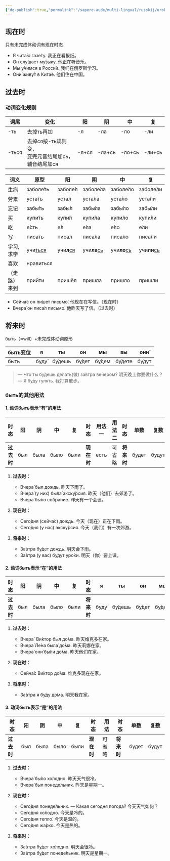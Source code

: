 ```yaml
---
{"dg-publish":true,"permalink":"/sapere-aude/multi-lingual/russkij/urok-09/","dgPassFrontmatter":true}
---
```



## 现在时
只有未完成体动词有现在时态

- Я чита́ю газе́ту.  我正在看报纸。
- Он слу́шает му́зыку.  他正在听音乐。
- Мы у́чимся в Росси́и.  我们在俄罗斯学习。
- Они́ живу́т в Кита́е.  他们住在中国。

## 过去时
### 动词变化规则
| 词尾    | 变化                                      | 阳     | 阴      | 中      | 复      |
| ----- | --------------------------------------- | ----- | ------ | ------ | ------ |
| -ть   | 去掉ть再加                                  | -л    | -ла    | -ло    | -ли    |
| -ться | 去掉ся按-ть规则变，　<br>变完元音结尾加сь，　<br>辅音结尾加ся | -л+ся | -ла+сь | -ло+сь | -ли+сь |

| 词义     | 原型              | 阳                 | 阴                  | 中                  | 复                  |
| ------ | --------------- | ----------------- | ------------------ | ------------------ | ------------------ |
| 生病     | заболе́ть       | заболе́л          | заболе́ла          | заболе́ло          | заболе́ли          |
| 劳累     | уста́ть         | уста́л            | уста́ла            | уста́ло            | уста́ли            |
| 忘记     | забы́ть         | забы́л            | забы́ла            | забы́ло            | забы́ли            |
| 买      | купи́ть         | купи́л            | купи́ла            | купи́ло            | купи́ли            |
| 吃      | е́сть           | е́л               | е́ла               | е́ло               | е́ли               |
| 写      | писа́ть         | писа́л            | писа́ла            | писа́ло            | писа́ли            |
| 学习, 求学 | учи́<u>ться</u> | учи**л**<u>ся</u> | учи**ла**<u>сь</u> | учи**ло**<u>сь</u> | учи**ли**<u>сь</u> |
| 喜欢     | нравиться       |                   |                    |                    |                    |
| （走路）来到 | прийти          | пришёл            | пришла             | пришло             | пришли             |
- Сейча́с он пи́шет письмо́. 他现在在写信。（现在时）
- Вчера́ он писа́л письмо́. 他昨天写了信。（过去时）


## 将来时
быть（≈will）+未完成体动词原形

| быть变位 | я     | ты      | он     | мы     | вы      | они́   |
| ------ | ----- | ------- | ------ | ------ | ------- | ------ |
| быть   | буду́ | бу́дешь | бу́дет | бу́дем | бу́дете | бу́дут |

> — Что ты бу́дешь де́лать(做) за́втра ве́чером?  明天晚上你要做什么？
> — Я бу́ду гуля́ть.  我打算散步。

### быть的其他用法
#### 1. 动词быть表示“有”的用法

| 时态      | 阳   | 阴    | 中    | 复    | 时态      | 用法一  | 用法二 | 时态      | 单数    | 复数    |
| ------- | --- | ---- | ---- | ---- | ------- | ---- | --- | ------- | ----- | ----- |
| **过去时** | был | была | было | были | **现在时** | есть | 可省略 | **将来时** | будет | будут |
1. **过去时：**
	- Вчера́ был дождь.  昨天下雨了。
	- Вчера́ (у них) была́ экску́рсия.  昨天（他们）去郊游了。
	- Вчера́ бы́ло собра́ние.  昨天有一个会议。

3. **现在时：**
	- Сего́дня (сейча́с) дождь. 今天（现在）正在下雨。
	- Сего́дня (у нас) экску́рсия.  今天（我们）有一次郊游。

4. **将来时：**
	- За́втра бу́дет дождь.  明天会下雨。
	- За́втра (у вас) бу́дут уро́ки.  明天（你）要上课。

#### 2. 动词быть表示“在”的用法

| 时态      | 阳   | 阴    | 中    | 复    | 时态      | я     | ты      | он     | мы     | вы      | они́   | 时态      | 用法  |
| ------- | --- | ---- | ---- | ---- | ------- | ----- | ------- | ------ | ------ | ------- | ------ | ------- | --- |
| **过去时** | был | была | было | были | **将来时** | буду́ | бу́дешь | бу́дет | бу́дем | бу́дете | бу́дут | **现在时** | 可省略 |

1. **过去时：**
	- Вчера́  Ви́ктор был до́ма.  昨天维克多在家。
	- Вчера́ Ле́на была́ до́ма.  昨天莉娜在家。
	- Вчера́ они́ бы́ли до́ма.  昨天他们在家。

3. **现在时：**
	- Сейча́с Ви́ктор до́ма.  维克多现在在家。

4. **将来时：**
	- За́втра я бу́ду до́ма.  明天我在家。

#### 3. 动词быть表示“是”的用法

| 时态      | 阳   | 阴    | 中    | 复    | 时态      | 用法  | 时态      | 单数    | 复数    |
| ------- | --- | ---- | ---- | ---- | ------- | --- | ------- | ----- | ----- |
| **过去时** | был | была | было | были | **现在时** | 可省略 | **将来时** | будет | будут |

1. **过去时：**
	- Вчера́ бы́ло хо́лодно.  昨天天气很冷。
	- Вчера́ был понеде́льник.  昨天是星期一。

3. **现在时：**
	- Сего́дня понеде́льник. 
	— Какая сегодня погода?  今天天气如何？
	- Сего́дня хо́лодно.  今天是冷的。 
	- Сего́дня тепло́.  今天是温的。
	- Сего́дня жа́рко.  今天是热的。

5. **将来时：**
	- За́втра бу́дет хо́лодно.  明天会很冷。
	- За́втра бу́дет понеде́льник.  明天是星期一。
                

